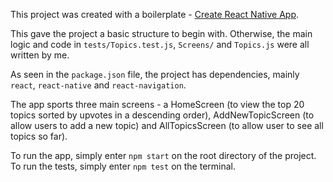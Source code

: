 This project was created with a boilerplate - [Create React Native App](https://github.com/react-community/create-react-native-app).

This gave the project a basic structure to begin with. Otherwise, the main logic and code in `tests/Topics.test.js`, `Screens/` and `Topics.js` were all written by me.

As seen in the `package.json` file, the project has dependencies, mainly `react`, `react-native` and `react-navigation`.

The app sports three main screens - a HomeScreen (to view the top 20 topics sorted by upvotes in a descending order), AddNewTopicScreen (to allow users to add a new topic) and AllTopicsScreen (to allow user to see all topics so far).

To run the app, simply enter `npm start` on the root directory of the project. To run the tests, simply enter `npm test` on the terminal.